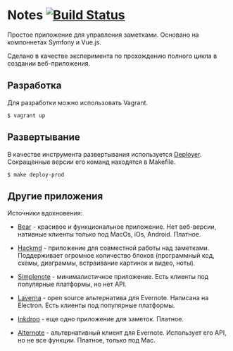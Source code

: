 # Notes [![Build Status](https://travis-ci.org/anwinged/notes.svg?branch=master)](https://travis-ci.org/anwinged/notes)

Простое приложение для управления заметками. Основано на компоннетах
Symfony и Vue.js.

Сделано в качестве эксперимента по прохождению полного цикла в создании
веб-приложения.


## Разработка

Для разработки можно использовать Vagrant.

    $ vagrant up
  

## Развертывание

В качестве инструмента развертывания используется 
[Deployer](https://deployer.org). Сокращенные версии его команд 
находятся в Makefile.

    $ make deploy-prod


## Другие приложения

Источники вдохновения:

* [Bear](http://www.bear-writer.com) - красивое и функциональное приложение. 
  Нет веб-версии, нативные клиенты только под MacOs, iOs, Android. Платное.
  
* [Hackmd](https://hackmd.io) - приложение для совместной работы над заметками.
  Поддерживает огромное количество блоков (программный код, схемы, диаграммы,
  встраивание картинок и видео, ноты).
  
* [Simplenote](https://simplenote.com) - минималистичное приложение. Есть
  клиенты под популярные платформы, но нет API.

* [Laverna](https://laverna.cc) - open source альтернатива для Evernote.
  Написана на Electron. Есть клиенты под популярные платформы.

* [Inkdrop](https://www.inkdrop.info) - еще одно приложение для заметок.
  Платное.

* [Alternote](http://alternoteapp.com) - альтернативный клиент для Evernote.
  Использует его API, но не все функции. Платное, только под Mac. 
